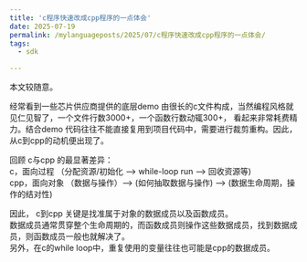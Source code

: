 ```yaml
---
title: 'c程序快速改成cpp程序的一点体会'
date: 2025-07-19
permalink: /mylanguageposts/2025/07/c程序快速改成cpp程序的一点体会/
tags:
  - sdk

---
```


本文较随意。    

经常看到一些芯片供应商提供的底层demo 由很长的c文件构成，当然编程风格就见仁见智了，一个文件行数3000+，一个函数行数动辄300+， 看起来非常耗费精力。结合demo 代码往往不能直接复用到项目代码中，需要进行裁剪重构。因此，从c到cpp的动机便出现了。  

回顾 c与cpp 的最显著差异：     
c，面向过程 （分配资源/初始化 --> while-loop run -->  回收资源等)    
cpp，面向对象 （数据与操作）--> (如何抽取数据与操作)  -->  (数据生命周期，操作的结对性)     


因此， c到cpp 关键是找准属于对象的数据成员以及函数成员。   
数据成员通常贯穿整个生命周期的，而函数成员则操作这些数据成员，找到数据成员，则函数成员一般也就解决了。    
另外，在c的while loop中，重复使用的变量往往也可能是cpp的数据成员。




